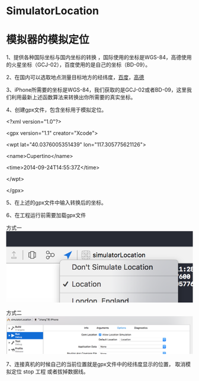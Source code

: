 # SimulatorLocation
<!DOCTYPE html>
<html>
	<head>
		<meta name="viewport" content="width=device-width, initial-scale=1.0">
		<meta charset="utf-8" />
		<link rel="stylesheet" type="text/css" href="css/style.css" />
		<title>模拟器的模拟定位</title>
	</head>
<body>
<h1>模拟器的模拟定位</h1>

<p>1、提供各种国际坐标与国内坐标的转换 ，国际使用的坐标是WGS-84，高德使用的火星坐标（GCJ-02），百度使用的是自己的坐标（BD-09）。</p>

<p>2、在国内可以选取地点测量目标地方的经纬度，<a href="http://api.map.baidu.com/lbsapi/getpoint/index.html">百度</a>，<a href="http://lbs.amap.com/console/show/picker">高德</a></p>

<p>3、iPhone所需要的坐标是WGS-84，我们获取的是GCJ-02或者BD-09，这里我们利用最新上述函数算法来转换出你所需要的真实坐标。</p>

<p>4、创建gpx文件，包含坐标用于模拟定位。</p>

<p>&lt;?xml version=&quot;1.0&quot;?&gt;</p>

<p>&lt;gpx version=&quot;1.1&quot; creator=&quot;Xcode&quot;&gt;</p>

<p>&lt;wpt lat=&quot;40.0376005351439&quot; lon=&quot;117.305775621126&quot;&gt;</p>

<p>&lt;name&gt;Cupertino&lt;/name&gt;</p>

<p>&lt;time&gt;2014-09-24T14:55:37Z&lt;/time&gt;</p>

<p>&lt;/wpt&gt;</p>

<p>&lt;/gpx&gt;</p>

<p>5、在上述的gpx文件中输入转换后的坐标。</p>

<p>6、在工程运行前需要加载gpx文件 </p>

<p>方式一 <img src="%E5%B1%8F%E5%B9%95%E5%BF%AB%E7%85%A7%202017-04-14%2014.14.54.png"/></p>

<p>方式二 <img src="%E5%B1%8F%E5%B9%95%E5%BF%AB%E7%85%A7%202017-04-14%2014.15.09.png"/></p>

<p>7、连接真机的时候自己的当前位置就是gpx文件中的经纬度显示的位置， 取消模拟定位 stop 工程 或者拔掉数据线。</p>

</body>
</html>

